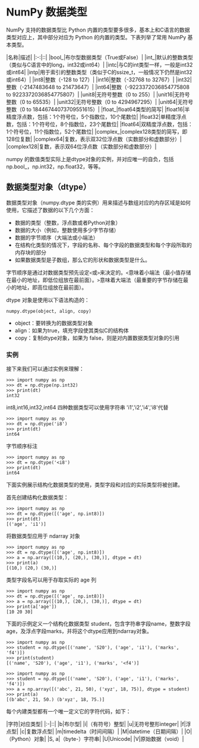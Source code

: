 # NumPy 数据类型

NumPy 支持的数据类型比 Python 内置的类型要多很多，基本上和C语言的数据类型对应上，其中部分对应为 Python 的内置的类型。下表列举了常用 NumPy 基本类型。

|名称|描述|
|:-:|::|
|bool_|布尔型数据类型（True或False）|
|int_|默认的整数类型（类似与C语言中的long，int32或int64）|
|intc|与C的int类型一样，一般是int32或int64|
|intp|用于索引的整数类型（类似于C的ssize_t，一般情况下仍然是int32或int64）|
|int8|整数（-128 to 127）|
|int16|整数（-32768 to 32767）|
|int32|整数（-2147483648 to 21473647）|
|int64|整数（-9223372036854775808 to 9223372036854775807）|
|unit8|无符号整数（0 to 255）|
|unit16|无符号整数（0 to 65535）|
|unit32|无符号整数（0 to 4294967295）|
|unit64|无符号整数（0 to 18446744073709551615）|
|float_|float64类型的简写|
|float16|半精度浮点数，包括：1个符号位，5个指数位，10个尾数位|
|float32|单精度浮点数，包括：1个符号位，8个指数位，23个尾数位|
|float64|双精度浮点数，包括：1个符号位，11个指数位，52个尾数位|
|complex_|complex128类型的简写，即128位复数|
|complex64|复数，表示双32位浮点数（实数部分和虚数部分）|
|complex128|复数，表示双64位浮点数（实数部分和虚数部分）|

numpy 的数值类型实际上是dtype对象的实例，并对应唯一的自负，包括 np.bool_，np.int32，np.float32，等等。

## 数据类型对象（dtype）

数据类型对象（numpy.dtype 类的实例）用来描述与数组对应的内存区域是如何使用，它描述了数据的以下几个方面：

* 数据的类型（整数，浮点数或者Python对象）
* 数据的大小（例如，整数使用多少字节存储）
* 数据的字节顺序（大端法或小端法）
* 在结构化类型的情况下，字段的名称、每个字段的数据类型和每个字段所取的内存块的部分
* 如果数据类型是子数组，那么它的形状和数据类型是什么。

字节顺序是通过对数据类型预先设定`<`或`>`来决定的。`<`意味着小端法（最小值存储在最小的地址，即低位组放在最前面）。`>`意味着大端法（最重要的字节存储在最小的地址，即高位组放在最前面）。

dtype 对象是使用以下语法构造的：

```
numpy.dtype(object, align, copy)
```

* object：要转换为的数据类型对象
* align：如果为true，填充字段使其类似C的结构体
* copy：复制dtype对象，如果为 false，则是对内置数据类型对象的引用

### 实例

接下来我们可以通过实例来理解：

```
>>> import numpy as np
>>> dt = np.dtype(np.int32)
>>> print(dt)
int32
```

int8,int16,int32,int64 四种数据类型可以使用字符串 'i1','i2','i4','i8'代替

```
>>> import numpy as np
>>> dt = np.dtype('i8')
>>> print(dt)
int64
```

字节顺序标注

```
>>> import numpy as np
>>> dt = np.dtype('<i8')
>>> print(dt)
int64
```

下面实例展示结构化数据类型的使用，类型字段和对应的实际类型将被创建。

首先创建结构化数据类型：

```
>>> import numpy as np
>>> dt = np.dtype([('age', np.int8)])
>>> print(dt)
[('age', 'i1')]
```

将数据类型应用于 ndarray 对象

```
>>> import numpy as np
>>> dt = np.dtype([('age', np.int8)])
>>> a = np.array([(10,), (20,), (30,)], dtype = dt)
>>> print(a)
[(10,) (20,) (30,)]
```

类型字段名可以用于存取实际的 age 列

```
>>> import numpy as np
>>> dt = np.dtype([('age', np.int8)])
>>> a = np.array([(10,), (20,), (30,)], dtype = dt)
>>> print(a['age'])
[10 20 30]
```

下面的示例定义一个结构化数据类型 student，包含字符串字段name，整数字段age，及浮点字段marks，并将这个dtype应用到ndarray对象。

```
>>> import numpy as np
>>> student = np.dtype([('name', 'S20'), ('age', 'i1'), ('marks', 'f4')])
>>> print(student)
[('name', 'S20'), ('age', 'i1'), ('marks', '<f4')]
```

```
>>> import numpy as np
>>> student = np.dtype([('name', 'S20'), ('age', 'i1'), ('marks', 'f4')])
>>> a = np.array([('abc', 21, 50), ('xyz', 18, 75)], dtype = student)
>>> print(a)
[(b'abc', 21, 50.) (b'xyz', 18, 75.)]
```

每个内建类型都有一个唯一定义它的字符代码，如下：

|字符|对应类型|
|:-|::|
|b|布尔型|
|i|（有符号）整型|
|u|无符号整形integer|
|f|浮点型|
|c|复数浮点型|
|m|timedelta（时间间隔）|
|M|datetime（日期间隔）|
|O|（Python）对象|
|S, a|（byte-）字符串|
|U|Unicode|
|V|原始数据（void）|